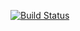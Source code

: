 [![Build Status](http://must-be.org/jenkins/job/consulo-apache-pig/badge/icon)](http://must-be.org/jenkins/job/consulo-apache-pig/)
